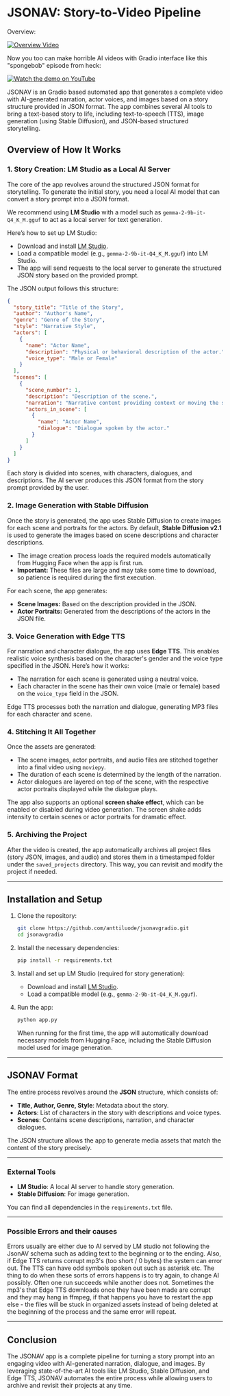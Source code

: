 
# JSONAV: Story-to-Video Pipeline

Overview: 

[![Overview Video](https://img.youtube.com/vi/gdUFP1PiTAI/0.jpg)](https://youtu.be/gdUFP1PiTAI)

Now you too can make horrible AI videos with Gradio interface like this "spongebob" episode from heck: 

[![Watch the demo on YouTube](https://img.youtube.com/vi/U5LVftuDb5g/0.jpg)](https://youtu.be/U5LVftuDb5g)

JSONAV is an Gradio based automated app that generates a complete video with AI-generated narration, actor voices, and images based on a story structure provided in JSON format. The app combines several AI tools to bring a text-based story to life, including text-to-speech (TTS), image generation (using Stable Diffusion), and JSON-based structured storytelling.

## Overview of How It Works

### 1. **Story Creation: LM Studio as a Local AI Server**
The core of the app revolves around the structured JSON format for storytelling. To generate the initial story, you need a local AI model that can convert a story prompt into a JSON format. 

We recommend using **LM Studio** with a model such as `gemma-2-9b-it-Q4_K_M.gguf` to act as a local server for text generation. 

Here’s how to set up LM Studio:
- Download and install [LM Studio](https://lmstudio.ai/).
- Load a compatible model (e.g., `gemma-2-9b-it-Q4_K_M.gguf`) into LM Studio.
- The app will send requests to the local server to generate the structured JSON story based on the provided prompt.

The JSON output follows this structure:

```json
{
  "story_title": "Title of the Story",
  "author": "Author's Name",
  "genre": "Genre of the Story",
  "style": "Narrative Style",
  "actors": [
    {
      "name": "Actor Name",
      "description": "Physical or behavioral description of the actor.",
      "voice_type": "Male or Female"
    }
  ],
  "scenes": [
    {
      "scene_number": 1,
      "description": "Description of the scene.",
      "narration": "Narrative content providing context or moving the story forward.",
      "actors_in_scene": [
        {
          "name": "Actor Name",
          "dialogue": "Dialogue spoken by the actor."
        }
      ]
    }
  ]
}
```

Each story is divided into scenes, with characters, dialogues, and descriptions. The AI server produces this JSON format from the story prompt provided by the user.

### 2. **Image Generation with Stable Diffusion**
Once the story is generated, the app uses Stable Diffusion to create images for each scene and portraits for the actors. By default, **Stable Diffusion v2.1** is used to generate the images based on scene descriptions and character descriptions.

- The image creation process loads the required models automatically from Hugging Face when the app is first run.
- **Important:** These files are large and may take some time to download, so patience is required during the first execution.
  
For each scene, the app generates:
- **Scene Images:** Based on the description provided in the JSON.
- **Actor Portraits:** Generated from the descriptions of the actors in the JSON file.

### 3. **Voice Generation with Edge TTS**
For narration and character dialogue, the app uses **Edge TTS**. This enables realistic voice synthesis based on the character's gender and the voice type specified in the JSON. Here’s how it works:
- The narration for each scene is generated using a neutral voice.
- Each character in the scene has their own voice (male or female) based on the `voice_type` field in the JSON.
  
Edge TTS processes both the narration and dialogue, generating MP3 files for each character and scene.

### 4. **Stitching It All Together**
Once the assets are generated:
- The scene images, actor portraits, and audio files are stitched together into a final video using `moviepy`.
- The duration of each scene is determined by the length of the narration.
- Actor dialogues are layered on top of the scene, with the respective actor portraits displayed while the dialogue plays.

The app also supports an optional **screen shake effect**, which can be enabled or disabled during video generation. The screen shake adds intensity to certain scenes or actor portraits for dramatic effect.

### 5. **Archiving the Project**
After the video is created, the app automatically archives all project files (story JSON, images, and audio) and stores them in a timestamped folder under the `saved_projects` directory. This way, you can revisit and modify the project if needed.

---

## Installation and Setup

1. Clone the repository:
   ```bash
   git clone https://github.com/anttiluode/jsonavgradio.git
   cd jsonavgradio
   ```

2. Install the necessary dependencies:
   ```bash
   pip install -r requirements.txt
   ```

3. Install and set up LM Studio (required for story generation):
   - Download and install [LM Studio](https://lmstudio.ai/).
   - Load a compatible model (e.g., `gemma-2-9b-it-Q4_K_M.gguf`).

4. Run the app:
   ```bash
   python app.py
   ```

   When running for the first time, the app will automatically download necessary models from Hugging Face, including the Stable Diffusion model used for image generation.

---

## JSONAV Format

The entire process revolves around the **JSON** structure, which consists of:
- **Title, Author, Genre, Style**: Metadata about the story.
- **Actors**: List of characters in the story with descriptions and voice types.
- **Scenes**: Contains scene descriptions, narration, and character dialogues.

The JSON structure allows the app to generate media assets that match the content of the story precisely.

---

### External Tools
- **LM Studio**: A local AI server to handle story generation.
- **Stable Diffusion**: For image generation.
  
You can find all dependencies in the `requirements.txt` file.

---

### Possible Errors and their causes

Errors usually are either due to AI served by LM studio not following the JsonAV schema such as adding text to the beginning 
or to the ending. Also, if Edge TTS returns corrupt mp3's (too short / 0 bytes) the system can error out. The TTS can have 
odd symbols spoken out such as asterisk etc. The thing to do when these sorts of errors happens is to try again, to change 
AI possibly. Often one run succeeds while another does not. Sometimes the mp3's that Edge TTS downloads once they have been 
made are corrupt and they may hang in ffmpeg, if that happens you have to restart the app else - the files will be stuck in 
organized assets instead of being deleted at the beginning of the process and the same error will repeat. 

---

## Conclusion

The JSONAV app is a complete pipeline for turning a story prompt into an engaging video with AI-generated narration, dialogue, and images. By leveraging state-of-the-art AI tools like LM Studio, Stable Diffusion, and Edge TTS, JSONAV automates the entire process while allowing users to archive and revisit their projects at any time. 
